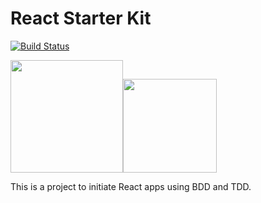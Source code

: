 # React Starter Kit

[![Build Status](https://travis-ci.org/leobeltran/reactStarter.svg?branch=master)](https://travis-ci.org/leobeltran/reactStarter)

<img src='http://red-badger.com/blog/wp-content/uploads/2015/04/react-logo-1000-transparent.png' width='180'/><img src='https://jhipster.github.io/img/svg/cucumber.svg' width='150'/>

This is a project to initiate React apps using BDD and TDD.

